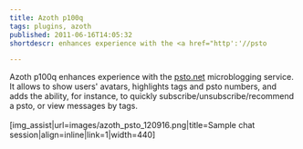 ```yaml
---
title: Azoth p100q
tags: plugins, azoth
published: 2011-06-16T14:05:32
shortdescr: enhances experience with the <a href="http':'//psto

---
```


Azoth p100q enhances experience with the [psto.net](http://psto.net)
microblogging service. It allows to show users' avatars, highlights tags
and psto numbers, and adds the ability, for instance, to quickly
subscribe/unsubscribe/recommend a psto, or view messages by tags.\
\
\[img\_assist|url=images/azoth\_psto\_120916.png|title=Sample chat
session|align=inline|link=1|width=440\]